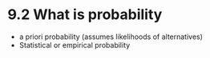 # 9.2 What is probability

- a priori probability (assumes likelihoods of alternatives)
- Statistical or empirical probability

